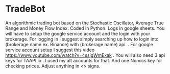 # TradeBot
An algorithmic trading bot based on the Stochastic Oscillator, Average True Range and Money Flow Index. Coded in Python.  Logs in google sheets. You will have to setup the google service account and the login with your brokerage. For logging in I suggest simply searching up how to login into (brokerage name ex. Binance) with (brokerage name) api. . For google service account setup I suggest this video https://www.youtube.com/watch?v=4ssigWmExak . You will also need 3 api keys for TAAPI.io . I used my alt accounts for that. And one Nomics key for checking prices. Adjust anything in <> signs.
